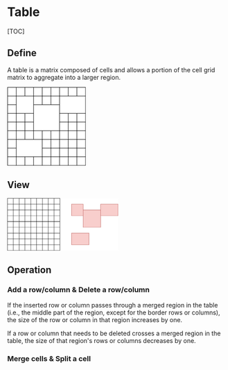 # Table

[TOC]

## Define

A table is a matrix composed of cells and allows a portion of the cell grid matrix to aggregate into a larger region.

<img src="assets/Table.svg" alt="Table" style="zoom:25%;" />

## View

<img src="assets/Table2.svg" alt="Table2" style="zoom:25%;" />

## Operation

### Add a row/column & Delete a row/column

If the inserted row or column passes through a merged region in the table (i.e., the middle part of the region, except for the border rows or columns), the size of the row or column in that region increases by one.

If a row or column that needs to be deleted crosses a merged region in the table, the size of that region's rows or columns decreases by one.

### Merge cells & Split a cell

### 

